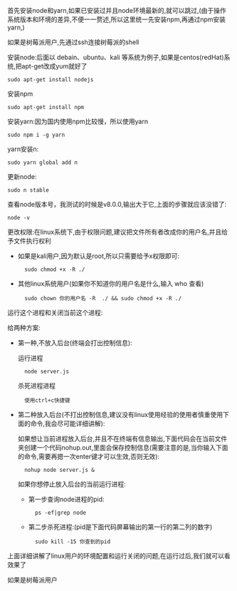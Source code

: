 首先安装node和yarn,如果已安装过并且node环境最新的,就可以跳过,(由于操作系统版本和环境的差异,不便一一赘述,所以这里统一先安装npm,再通过npm安装yarn,)

如果是树莓派用户,先通过ssh连接树莓派的shell

安装node:后面以 debain、ubuntu、kali 等系统为例子,如果是centos(redHat)系统,把apt-get改成yum就好了

    sudo apt-get install nodejs

安装npm

    sudo apt-get install npm 

安装yarn:因为国内使用npm比较慢，所以使用yarn

    sudo npm i -g yarn 

yarn安装n:

    sudo yarn global add n

更新node:

    sudo n stable

查看node版本号，我测试的时候是v8.0.0,输出大于它,上面的步骤就应该没错了:

    node -v

更改权限:在linux系统下,由于权限问题,建议把文件所有者改成你的用户名,并且给予文件执行权利

* 如果是kali用户,因为默认是root,所以只需要给予x权限即可:
    
        sudo chmod +x -R ./

* 其他linux系统用户(如果你不知道你的用户名是什么,输入 who 查看)

        sudo chown 你的用户名 -R  ./ && sudo chmod +x -R ./

运行这个进程和关闭当前这个进程:

给两种方案:

* 第一种,不放入后台(终端会打出控制信息):

    运行进程

        node server.js

    杀死进程进程

        使用ctrl+c快捷键


* 第二种放入后台(不打出控制信息,建议没有linux使用经验的使用者慎重使用下面的命令,我会尽可能详细讲解):


    如果想让当前进程放入后台,并且不在终端有信息输出,下面代码会在当前文件夹创建一个代码nohup.out,里面会保存控制信息(需要注意的是,当你输入下面的命令,需要再摁一次enter键才可以生效,否则无效):

        nohup node server.js &


    如果你想停止放入后台的当前运行进程:

    * 第一步查询node进程的pid:

            ps -ef|grep node


    * 第二步杀死进程:(pid是下面代码屏幕输出的第一行的第二列的数字)

            sudo kill -15 你查到的pid

上面详细讲解了linux用户的环境配置和运行关闭的问题,在运行过后,我们就可以看效果了

如果是树莓派用户